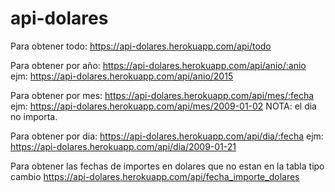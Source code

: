 # api-dolares
Para obtener todo:
https://api-dolares.herokuapp.com/api/todo

Para obtener por año:
https://api-dolares.herokuapp.com/api/anio/:anio
ejm:
https://api-dolares.herokuapp.com/api/anio/2015

Para obtener por mes:
https://api-dolares.herokuapp.com/api/mes/:fecha
ejm: 
https://api-dolares.herokuapp.com/api/mes/2009-01-02
NOTA: el dia no importa.

Para obtener por dia:
https://api-dolares.herokuapp.com/api/dia/:fecha
ejm:
https://api-dolares.herokuapp.com/api/dia/2009-01-21

Para obtener las fechas de importes en dolares que no estan en la tabla tipo cambio
https://api-dolares.herokuapp.com/api/fecha_importe_dolares
